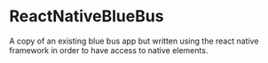 # ReactNativeBlueBus
A copy of an existing blue bus app but written using the react native framework in order to have access to native elements.
